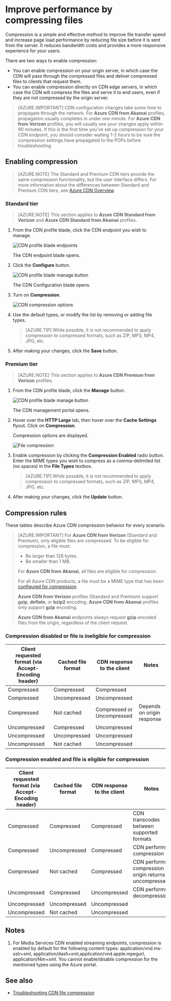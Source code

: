 <properties
	pageTitle="CDN - Improve performance by compressing files"
	description="You can improve file transfer speed and increases page load performance by compressing your files."
	services="cdn"
	documentationCenter=".NET"
	authors="camsoper"
	manager="erikre"
	editor=""/>

<tags
	ms.service="cdn"
	ms.workload="tbd"
	ms.tgt_pltfrm="na"
	ms.devlang="na"
	ms.topic="article"
	ms.date="05/11/2016"
	ms.author="casoper"/>

# Improve performance by compressing files

Compression is a simple and effective method to improve file transfer speed and increase page load performance by reducing file size before it is sent from the server. It reduces bandwidth costs and provides a more responsive experience for your users.

There are two ways to enable compression:

- You can enable compression on your origin server, in which case the CDN will pass through the compressed files and deliver compressed files to clients that request them.
- You can enable compression directly on CDN edge servers, in which case the CDN will compress the files and serve it to end users, even if they are not compressed by the origin server.

> [AZURE.IMPORTANT] CDN configuration changes take some time to propagate through the network.  For <b>Azure CDN from Akamai</b> profiles, propagation usually completes in under one minute.  For <b>Azure CDN from Verizon</b> profiles, you will usually see your changes apply within 90 minutes.  If this is the first time you've set up compression for your CDN endpoint, you should consider waiting 1-2 hours to be sure the compression settings have propagated to the POPs before troubleshooting

## Enabling compression

> [AZURE.NOTE] The Standard and Premium CDN tiers provide the same compression functionality, but the user interface differs.  For more information about the differences between Standard and Premium CDN tiers, see [Azure CDN Overview](cdn-overview.md).

### Standard tier

> [AZURE.NOTE] This section applies to **Azure CDN Standard from Verizon** and **Azure CDN Standard from Akamai** profiles.

1. From the CDN profile blade, click the CDN endpoint you wish to manage.

	![CDN profile blade endpoints](./media/cdn-file-compression/cdn-endpoints.png)

	The CDN endpoint blade opens.

2. Click the **Configure** button.

	![CDN profile blade manage button](./media/cdn-file-compression/cdn-config-btn.png)

	The CDN Configuration blade opens.

3. Turn on **Compression**.

	![CDN compression options](./media/cdn-file-compression/cdn-compress-standard.png)

4. Use the default types, or modify the list by removing or adding file types.
	
	> [AZURE.TIP] While possible, it is not recommended to apply compression to compressed formats, such as ZIP, MP3, MP4, JPG, etc.
	
5. After making your changes, click the **Save** button.

### Premium tier

> [AZURE.NOTE] This section applies to **Azure CDN Premium from Verizon** profiles.

1. From the CDN profile blade, click the **Manage** button.

	![CDN profile blade manage button](./media/cdn-file-compression/cdn-manage-btn.png)

	The CDN management portal opens.

2. Hover over the **HTTP Large** tab, then hover over the **Cache Settings** flyout.  Click on **Compression**.

	Compression options are displayed.

	![File compression](./media/cdn-file-compression/cdn-compress-files.png)

3. Enable compression by clicking the **Compression Enabled** radio button.  Enter the MIME types you wish to compress as a comma-delimited list (no spaces) in the **File Types** textbox.
		
	> [AZURE.TIP] While possible, it is not recommended to apply compression to compressed formats, such as ZIP, MP3, MP4, JPG, etc. 

4. After making your changes, click the **Update** button.


## Compression rules

These tables describe Azure CDN compression behavior for every scenario.

> [AZURE.IMPORTANT] For **Azure CDN from Verizon** (Standard and Premium), only eligible files are compressed.  To be eligible for compression, a file must:
>
> - Be larger than 128 bytes.
> - Be smaller than 1 MB.
> 
> For **Azure CDN from Akamai**, all files are eligible for compression.
>
> For all Azure CDN products, a file must be a MIME type that has been [configured for compression](#enabling-compression).
>
> **Azure CDN from Verizon** profiles (Standard and Premium) support **gzip**, **deflate**, or **bzip2** encoding.  **Azure CDN from Akamai** profiles only support **gzip** encoding.
>
> **Azure CDN from Akamai** endpoints always request **gzip** encoded files from the origin, regardless of the client request.

### Compression disabled or file is ineligible for compression

|Client requested format (via Accept-Encoding header)|Cached file format|CDN response to the client|Notes|
|----------------|-----------|------------|-----|
|Compressed|Compressed|Compressed|   |
|Compressed|Uncompressed|Uncompressed|    |	
|Compressed|Not cached|Compressed or Uncompressed|Depends on origin response|
|Uncompressed|Compressed|Uncompressed|    |
|Uncompressed|Uncompressed|Uncompressed|    |	
|Uncompressed|Not cached|Uncompressed|     |

### Compression enabled and file is eligible for compression

|Client requested format (via Accept-Encoding header)|Cached file format|CDN response to the client|Notes|
|----------------|-----------|------------|-----|
|Compressed|Compressed|Compressed|CDN transcodes between supported formats|
|Compressed|Uncompressed|Compressed|CDN performs compression|
|Compressed|Not cached|Compressed|CDN performs compression if origin returns uncompressed|
|Uncompressed|Compressed|Uncompressed|CDN performs decompression|
|Uncompressed|Uncompressed|Uncompressed|     |	
|Uncompressed|Not cached|Uncompressed|     |	

## Notes
1. For Media Services CDN enabled streaming endpoints, compression is enabled by default for the following content types: application/vnd.ms-sstr+xml, application/dash+xml,application/vnd.apple.mpegurl, application/f4m+xml. You cannot enable/disable compression for the mentioned types using the Azure portal.  

## See also
- [Troubleshooting CDN file compression](cdn-troubleshoot-compression.md)    
